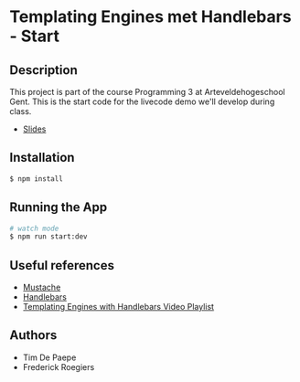 # Templating Engines met Handlebars - Start

## Description
This project is part of the course Programming 3 at Arteveldehogeschool Gent. This is the start code for the livecode demo we'll develop during class.

- [Slides](https://slides.com/timdpaep/templating-engines-met-handlebars)

## Installation

```bash
$ npm install
```

## Running the App

```bash
# watch mode
$ npm run start:dev
```

## Useful references
- [Mustache](https://mustache.github.io/)
- [Handlebars](https://handlebarsjs.com/)
- [Templating Engines with Handlebars Video Playlist](https://www.youtube.com/playlist?list=PLEANi5V6VM1fYCfRkdz6StvvdpRwTOfVg)

## Authors
- Tim De Paepe
- Frederick Roegiers